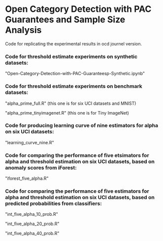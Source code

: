 # Open Category Detection with PAC Guarantees and Sample Size Analysis
Code for replicating the experimental results in ocd journel version.

### Code for threshold estimate experiments on synthetic datasets:

"Open-Category-Detection-with-PAC-Guaranteesp-Synthetic.ipynb"

### Code for threshold estimate experiments on benchmark datasets:

"alpha_prime_full.R" (this one is for six UCI datasets and MNIST)

"alpha_prime_tinyimagenet.R" (this one is for Tiny ImageNet)

### Code for producing learning curve of nine estimators for alpha on six UCI datasets:

"learning_curve_nine.R"

### Code for comparing the performance of five etsimators for alpha and threshold estimation on six UCI datasets, based on anomaly scores from iForest:

"iforest_five_alpha.R"

### Code for comparing the performance of five estimators for alpha and threshold estimation on six UCI datasets, based on predicted probabilities from classifiers:

"int_five_alpha_10_prob.R"

"int_five_alpha_20_prob.R"

"int_five_alpha_40_prob.R"



